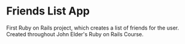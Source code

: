 # Friends List App

First Ruby on Rails project, which creates a list of friends for the user. Created throughout John Elder's Ruby on Rails Course.
